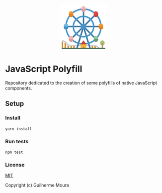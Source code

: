 <p align="center">
  <img
    style="object: contain; height: 150px"
    src="https://raw.githubusercontent.com/glhrmoura/js-polyfill/master/src/images/logo.png"
  />
</p>

# JavaScript Polyfill

Repository dedicated to the creation of some polyfills of native JavaScript components.

## Setup

### Install

```
yarn install
```

### Run tests

```
npm test
```

### License

[MIT](https://github.com/glhrmoura/js-polyfill/blob/master/LICENSE)

Copyright (c) Guilherme Moura
